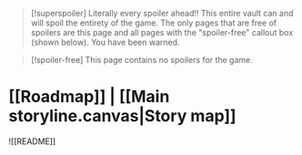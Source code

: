 > [!superspoiler] Literally every spoiler ahead!!
> This entire vault can and will spoil the entirety of the game. The only pages that are free of spoilers are this page and all pages with the "spoiler-free" callout box (shown below). You have been warned.

> [!spoiler-free]
> This page contains no spoilers for the game.

# [[Roadmap]] | [[Main storyline.canvas|Story map]]

![[README]]

